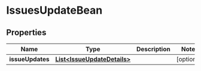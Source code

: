 

# IssuesUpdateBean

## Properties

Name | Type | Description | Notes
------------ | ------------- | ------------- | -------------
**issueUpdates** | [**List&lt;IssueUpdateDetails&gt;**](IssueUpdateDetails.md) |  |  [optional]



